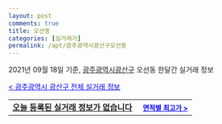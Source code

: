 ```yaml
---
layout: post
comments: true
title: 오선동
categories: [실거래가]
permalink: /apt/광주광역시광산구오선동
---
```


2021년 09월 18일 기준, <a href="/apt/광주광역시광산구">광주광역시광산구</a> 오선동 한달간 실거래 정보

<a style="color: blue;" href="/apt/광주광역시광산구">< 광주광역시 광산구 전체 실거래 정보</a>
<!---- start ---->
<table>
  <tr>
    <td colspan="4" style="font-weight: bold;"><a href="/apt/광주광역시광산구오선동{name_without_space}">오늘 등록된 실거래 정보가 없습니다</a> &nbsp;&nbsp;&nbsp; <a style="color: blue; font-size: smaller;" href="/apt/광주광역시광산구오선동{name_without_space}">면적별 최고가 ></a></td>
  </tr>
    
</table>
<!---- end ---->
    
